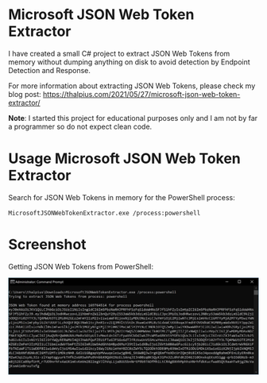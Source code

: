 # Microsoft JSON Web Token Extractor

I have created a small C# project to extract JSON Web Tokens from memory without dumping anything on disk to avoid detection by Endpoint Detection and Response.

For more information about extracting JSON Web Tokens, please check my blog post:
https://thalpius.com/2021/05/27/microsoft-json-web-token-extractor/

**Note**: I started this project for educational purposes only and I am not by far a programmer so do not expect clean code.

# Usage Microsoft JSON Web Token Extractor

Search for JSON Web Tokens in memory for the PowerShell process:  
```Batchfile
MicrosoftJSONWebTokenExtractor.exe /process:powershell
```

# Screenshot

Getting JSON Web Tokens from PowerShell:  

![Alt text](/Screenshots/MicrosoftJSONWebTokenExtractor01.jpg?raw=true "Getting JSON Web Tokens from PowerShell memory")

